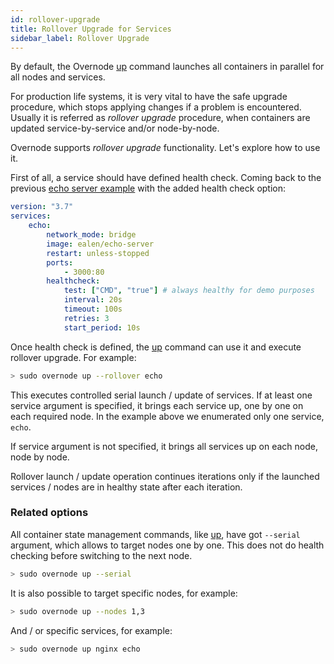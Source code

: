 ```yaml
---
id: rollover-upgrade
title: Rollover Upgrade for Services
sidebar_label: Rollover Upgrade
---
```


By default, the Overnode [up](cli-reference/up) command launches all containers in parallel for all nodes and services.

For production life systems, it is very vital to have the safe upgrade procedure, which stops applying changes if a problem is encountered. Usually it is referred as *rollover upgrade* procedure, when containers are updated service-by-service and/or node-by-node.

Overnode supports *rollover upgrade* functionality. Let's explore how to use it.

First of all, a service should have defined health check. Coming back to the previous [echo server example](managing-containers-workflow#launching-a-service) with the added health check option:

```yml
version: "3.7"
services:
    echo:
        network_mode: bridge
        image: ealen/echo-server
        restart: unless-stopped
        ports:
            - 3000:80
        healthcheck:
            test: ["CMD", "true"] # always healthy for demo purposes
            interval: 20s
            timeout: 100s
            retries: 3
            start_period: 10s        
```

Once health check is defined, the [up](cli-reference/up) command can use it and execute rollover upgrade. For example:

```bash
> sudo overnode up --rollover echo
```

This executes controlled serial launch / update of services.
If at least one service argument is specified,
it brings each service up, one by one on each required node.
In the example above we enumerated only one service, `echo`.

If service argument is not specified, it brings all services up on each node, node by node.

Rollover launch / update operation continues iterations only if the launched services / nodes are in healthy state after each iteration.

### Related options

All container state management commands, like [up](cli-reference/up), have got `--serial` argument, which allows to target nodes one by one. This does not do health checking before switching to the next node.

```bash
> sudo overnode up --serial 
``` 

It is also possible to target specific nodes, for example:

```bash
> sudo overnode up --nodes 1,3 
```

And / or specific services, for example:

```bash
> sudo overnode up nginx echo
``` 
